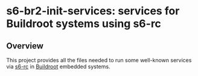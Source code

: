 # s6-br2-init-services: services for Buildroot systems using s6-rc

## Overview

This project provides all the files needed to run some well-known services via
[s6-rc](http://skarnet.org/software/s6-rc/) in
[Buildroot](https://buildroot.org) embedded systems.
